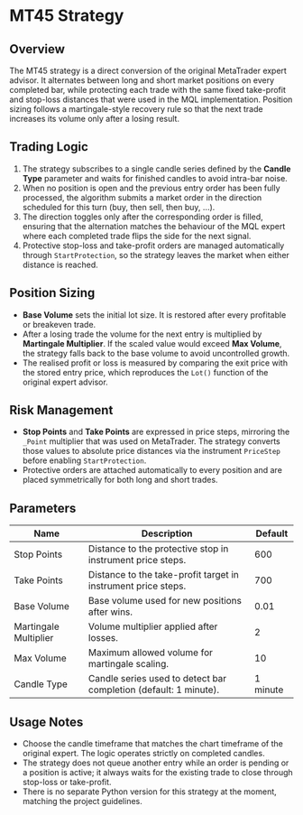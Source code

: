 # MT45 Strategy

## Overview
The MT45 strategy is a direct conversion of the original MetaTrader expert advisor. It alternates between long and short market positions on every completed bar, while protecting each trade with the same fixed take-profit and stop-loss distances that were used in the MQL implementation. Position sizing follows a martingale-style recovery rule so that the next trade increases its volume only after a losing result.

## Trading Logic
1. The strategy subscribes to a single candle series defined by the **Candle Type** parameter and waits for finished candles to avoid intra-bar noise.
2. When no position is open and the previous entry order has been fully processed, the algorithm submits a market order in the direction scheduled for this turn (buy, then sell, then buy, ...).
3. The direction toggles only after the corresponding order is filled, ensuring that the alternation matches the behaviour of the MQL expert where each completed trade flips the side for the next signal.
4. Protective stop-loss and take-profit orders are managed automatically through `StartProtection`, so the strategy leaves the market when either distance is reached.

## Position Sizing
* **Base Volume** sets the initial lot size. It is restored after every profitable or breakeven trade.
* After a losing trade the volume for the next entry is multiplied by **Martingale Multiplier**. If the scaled value would exceed **Max Volume**, the strategy falls back to the base volume to avoid uncontrolled growth.
* The realised profit or loss is measured by comparing the exit price with the stored entry price, which reproduces the `Lot()` function of the original expert advisor.

## Risk Management
* **Stop Points** and **Take Points** are expressed in price steps, mirroring the `_Point` multiplier that was used on MetaTrader. The strategy converts those values to absolute price distances via the instrument `PriceStep` before enabling `StartProtection`.
* Protective orders are attached automatically to every position and are placed symmetrically for both long and short trades.

## Parameters
| Name | Description | Default |
| --- | --- | --- |
| Stop Points | Distance to the protective stop in instrument price steps. | 600 |
| Take Points | Distance to the take-profit target in instrument price steps. | 700 |
| Base Volume | Base volume used for new positions after wins. | 0.01 |
| Martingale Multiplier | Volume multiplier applied after losses. | 2 |
| Max Volume | Maximum allowed volume for martingale scaling. | 10 |
| Candle Type | Candle series used to detect bar completion (default: 1 minute). | 1 minute |

## Usage Notes
* Choose the candle timeframe that matches the chart timeframe of the original expert. The logic operates strictly on completed candles.
* The strategy does not queue another entry while an order is pending or a position is active; it always waits for the existing trade to close through stop-loss or take-profit.
* There is no separate Python version for this strategy at the moment, matching the project guidelines.
